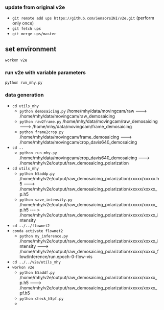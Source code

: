 ### update from original v2e
- `git remote add ups https://github.com/SensorsINI/v2e.git` (perform only once)
- `git fetch ups`
- `git merge ups/master`

## set environment
`workon v2e`

### run v2e with variable parameters
`python run_mhy.py`

### data generation
- `cd utils_mhy`
  - `python demosaicing.py` /home/mhy/data/movingcam/raw ---> /home/mhy/data/movingcam/raw_demosaicing
  - `python raw2frame.py` /home/mhy/data/movingcam/raw_demosaicing ---> /home/mhy/data/movingcam/frame_demosaicing
  - `python frame2crop.py` /home/mhy/data/movingcam/frame_demosaicing ---> /home/mhy/data/movingcam/crop_davis640_demosaicing
- `cd ..`
  - `python run_mhy.py` /home/mhy/data/movingcam/crop_davis640_demosaicing ---> /home/mhy/v2e/output/raw_demosaicing_polarization
- `cd utils_mhy`
  - `python h5addp.py` /home/mhy/v2e/output/raw_demosaicing_polarization/xxxxx/xxxxx.h5 ---> /home/mhy/v2e/output/raw_demosaicing_polarization/xxxxx/xxxxx_p.h5
  - `python save_intensity.py` /home/mhy/v2e/output/raw_demosaicing_polarization/xxxxx/xxxxx_p.h5 --- > /home/mhy/v2e/output/raw_demosaicing_polarization/xxxxx/xxxxx_intensity
- `cd ../../flownet2`
- `conda activate flownet2`
  - `python my_inference.py` /home/mhy/v2e/output/raw_demosaicing_polarization/xxxxx/xxxxx_intensity ---> /home/mhy/v2e/output/raw_demosaicing_polarization/xxxxx/xxxxx_flow/inference/run.epoch-0-flow-vis
- `cd ../../v2e/utils_mhy`
- `workon v2e`
  - `python h5addf.py` /home/mhy/v2e/output/raw_demosaicing_polarization/xxxxx/xxxxx_p.h5 ---> /home/mhy/v2e/output/raw_demosaicing_polarization/xxxxx/xxxxx_pf.h5
  - `python check_h5pf.py`
  - 